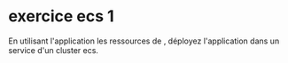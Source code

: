 # exercice ecs 1
En utilisant l'application les ressources de <sample-nodejs-app>, déployez l'application dans un service d'un cluster ecs.
